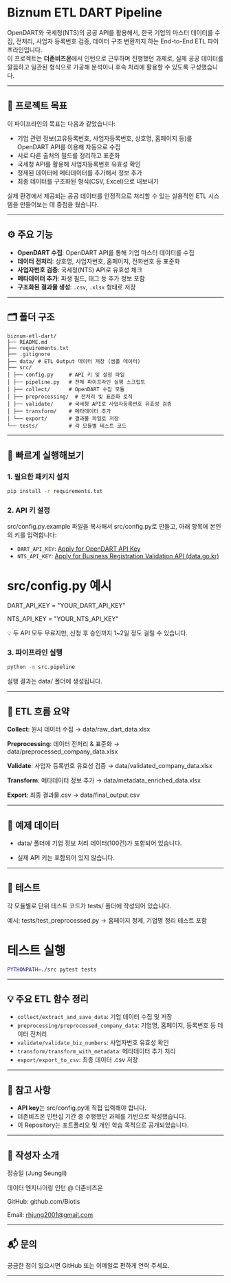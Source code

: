 # Biznum ETL DART Pipeline

OpenDART와 국세청(NTS)의 공공 API를 활용해서, 한국 기업의 마스터 데이터를 수집, 전처리, 사업자 등록번호 검증, 데이터 구조 변환까지 하는 End-to-End ETL 파이프라인입니다.  
이 프로젝트는 **더존비즈온**에서 인턴으로 근무하며 진행했던 과제로, 실제 공공 데이터를 깔끔하고 일관된 형식으로 가공해 분석이나 후속 처리에 활용할 수 있도록 구성했습니다.

---

## 📌 프로젝트 목표

이 파이프라인의 목표는 다음과 같았습니다:

- 기업 관련 정보(고유등록번호, 사업자등록번호, 상호명, 홈페이지 등)를 OpenDART API를 이용해 자동으로 수집  
- 서로 다른 출처의 필드를 정리하고 표준화 
- 국세청 API를 활용해 사업자등록번호 유효성 확인
- 정제된 데이터에 메타데이터를 추가해서 정보 추가
- 최종 데이터를 구조화된 형식(CSV, Excel)으로 내보내기

실제 환경에서 제공되는 공공 데이터를 안정적으로 처리할 수 있는 실용적인 ETL 시스템을 만들어보는 데 중점을 뒀습니다.

---

## ⚙️ 주요 기능

- **OpenDART 수집**: OpenDART API를 통해 기업 마스터 데이터를 수집
- **데이터 전처리**: 상호명, 사업자번호, 홈페이지, 전화번호 등 표준화
- **사업자번호 검증**: 국세청(NTS) API로 유효성 체크
- **메타데이터 추가**: 파생 필드, 태그 등 추가 정보 포함
- **구조화된 결과물 생성**: `.csv`, `.xlsx` 형태로 저장

---

## 🗂️ 폴더 구조

```
biznum-etl-dart/
├── README.md
├── requirements.txt
├── .gitignore
├── data/ # ETL Output 데이터 저장 (샘플 데이터)
├── src/
│ ├── config.py     # API 키 및 설정 파일
│ ├── pipeline.py   # 전체 파이프라인 실행 스크립트
│ ├── collect/      # OpenDART 수집 모듈
│ ├── preprocessing/  # 전처리 및 표준화 로직
│ ├── validate/     # 국세청 API로 사업자등록번호 유효성 검증
│ ├── transform/    # 메타데이터 추가
│ └── export/       # 결과물 파일로 저장
└── tests/          # 각 모듈별 테스트 코드
```

---

## 🚀 빠르게 실행해보기

### 1. 필요한 패키지 설치

```bash
pip install -r requirements.txt
```
### 2. API 키 설정

src/config.py.example 파일을 복사해서 src/config.py로 만들고, 아래 항목에 본인의 키를 입력합니다:

- `DART_API_KEY`: [Apply for OpenDART API Key](https://opendart.fss.or.kr/)
- `NTS_API_KEY`: [Apply for Business Registration Validation API (data.go.kr)](https://www.data.go.kr/tcs/dss/selectApiDataDetailView.do?publicDataPk=15081808)

# src/config.py 예시
DART_API_KEY = "YOUR_DART_API_KEY"

NTS_API_KEY = "YOUR_NTS_API_KEY"

💡 두 API 모두 무료지만, 신청 후 승인까지 1~2일 정도 걸릴 수 있습니다.

### 3. 파이프라인 실행

```bash
python -m src.pipeline
```

실행 결과는 data/ 폴더에 생성됩니다.

---

## 🔄 ETL 흐름 요약

**Collect**: 원시 데이터 수집 → data/raw_dart_data.xlsx

**Preprocessing**: 데이터 전처리 & 표준화 → data/preprocessed_company_data.xlsx

**Validate**: 사업자 등록번호 유효성 검증 → data/validated_company_data.xlsx

**Transform**: 메타데이터 정보 추가 → data/metadata_enriched_data.xlsx

**Export**: 최종 결과물.csv → data/final_output.csv

---

## 🧹 예제 데이터

- data/ 폴더에 기업 정보 처리 데이터(100건)가 포함되어 있습니다.

-  실제 API 키는 포함되어 있지 않습니다.

---

## 🧪 테스트

각 모듈별로 단위 테스트 코드가 tests/ 폴더에 작성되어 있습니다.

예시: tests/test_preprocessed.py → 홈페이지 정제, 기업명 정리 테스트 포함

# 테스트 실행

```bash
PYTHONPATH=./src pytest tests
```

---

## 💡 주요 ETL 함수 정리

- `collect/extract_and_save_data`: 기업 데이터 수집 및 저장
- `preprocessing/preprocessed_company_data`: 기업명, 홈페이지, 등록번호 등 데이터 전처리
- `validate/validate_biz_numbers`: 사업자번호 유효성 확인
- `transform/transform_with_metadata`: 메타데이터 추가 처리
- `export/export_to_csv`: 최종 데이터 .csv 저장

---

## 📝 참고 사항

- **API key**는 src/config.py에 직접 입력해야 합니다.
- 더존비즈온 인턴십 기간 중 수행했던 과제를 기반으로 작성했습니다.
- 이 Repository는 포트폴리오 및 개인 학습 목적으로 공개되었습니다.

---

## 👤 작성자 소개

정승일 (Jung Seungil)

데이터 엔지니어링 인턴 @ 더존비즈온

GitHub: github.com/Biotis

Email: rhjung2001@gmail.com

---

## 📬 문의

궁금한 점이 있으시면 GitHub 또는 이메일로 편하게 연락 주세요.

---
